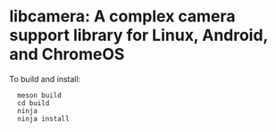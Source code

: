 # libcamera: A complex camera support library for Linux, Android, and ChromeOS

To build and install:
```
  meson build
  cd build
  ninja
  ninja install
```
